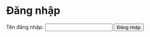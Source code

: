 <!DOCTYPE html>
<html lang="en">
<head>
    <meta charset="UTF-8">
    <title>My Website</title>
</head>
<body>
    <h1>Đăng nhập</h1>
    <form id="loginForm">
        <label for="username">Tên đăng nhập:</label>
        <input type="text" id="username" name="username" required>
        <button type="submit">Đăng nhập</button>
    </form>
    <div id="welcomeMessage" style="display:none;">
        <h2>Welcome back!</h2>
    </div>
    <script src="app.js"></script>
</body>
</html>
